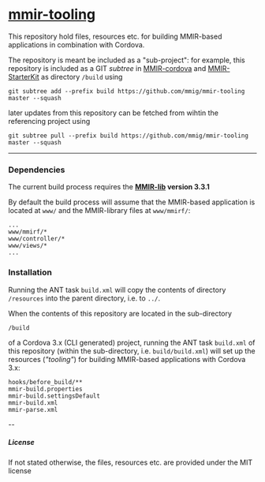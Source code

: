 [mmir-tooling][1]
============

This repository hold files, resources etc. for building MMIR-based applications in
combination with Cordova.


The repository is meant be included as a "sub-project":
for example, this repository is included as a GIT _subtree_ in [MMIR-cordova][2]
and [MMIR-StarterKit][3] as directory ```/build``` using

    git subtree add --prefix build https://github.com/mmig/mmir-tooling master --squash

later updates from this repository can be fetched from wihtin the referencing project using

    git subtree pull --prefix build https://github.com/mmig/mmir-tooling master --squash

----

### Dependencies

The current build process requires the **[MMIR-lib][4] version 3.3.1**

By default the build process will assume that the MMIR-based application is
located at `www/` and the MMIR-library files at `www/mmirf/`:

    ...
    www/mmirf/*
    www/controller/*
    www/views/*
    ...

### Installation

Running the ANT task ```build.xml``` will copy the contents of directory 
```/resources``` into the parent directory, i.e. to ```../```.

When the contents of this repository are located in the sub-directory

    /build

of a Cordova 3.x (CLI generated) project, running the ANT task ```build.xml```
of this repository (within the sub-directory, i.e. `build/build.xml`) will set
 up the resources (_"tooling"_) for building MMIR-based applications with
 Cordova 3.x:
    
    hooks/before_build/**
    mmir-build.properties
    mmir-build.settingsDefault
    mmir-build.xml
    mmir-parse.xml

--
##### License

If not stated otherwise, the files, resources etc. are provided under the MIT license


[1]: https://github.com/mmig/mmir-tooling
[2]: https://github.com/mmig/mmir-cordova
[3]: https://github.com/mmig/mmir-starter-kit
[4]: https://github.com/mmig/mmir-lib
